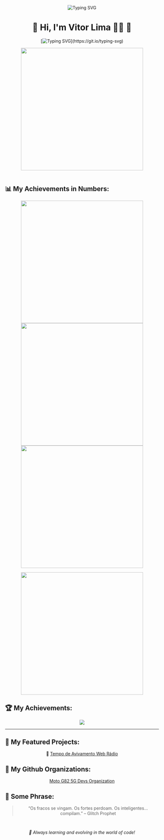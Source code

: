 <div align="center">

<img src="https://readme-typing-svg.herokuapp.com?font=Orbitron&color=00F7FF&size=30&center=true&vCenter=true&multiline=true&width=800&lines=💻+Bem-Vindo(a)+💻;👾+Ciberpunk+%7C+Futuro+Digital+%7C+Código+na+veia;🚀+Em+constante+evolução...+bora+codar!" alt="Typing SVG" />

# 👾 Hi, I'm Vitor Lima 🍋‍🟩 👾 

[![Typing SVG](https://readme-typing-svg.demolab.com?font=Fira+Code&weight=500&size=30&pause=1000&color=1A14E1&background=FFFFFF00&center=true&random=true&width=700&height=90&lines=Future+Full+Stack+Developer!)](https://git.io/typing-svg)

<div align="center">
  <img src="https://github.com/user-attachments/assets/44393308-12f0-431b-97e1-f072d7ed8fb9" width="400px" />
 </br>
 </br>

<p align="left">
  <strong><h2 align="left">📊 My Achievements in Numbers:</h2></strong>
</p>
  
  <img src="https://github-readme-stats.vercel.app/api?username=victorlima-legendary&show_icons=true&theme=merko&hide_border=true" width="400px" /><br>
  <img src="https://github-readme-streak-stats-eight.vercel.app/?user=victorlima-legendary&theme=radical&hide_border=true" width="400px" /><br>
  <img src="https://github-readme-stats.vercel.app/api/top-langs/?username=victorlima-legendary&layout=compact&theme=gruvbox&hide_border=true" width="400px" /><br>
</div>

<img src="[https://media.giphy.com/media/3o7abldj0b3rxrZUxW/giphy.gif](https://media3.giphy.com/media/v1.Y2lkPTc5MGI3NjExMmp5eGI3NGRyZW84MXRncWZuaXZoYWJtNHcxOTRxY2pwZ2ZvOWo0NyZlcD12MV9pbnRlcm5hbF9naWZfYnlfaWQmY3Q9Zw/78XCFBGOlS6keY1Bil/giphy.gif)" width="400" />

<br/>

</div>

## 🏆 My Achievements:

<div align="center">

<img src="https://github-profile-trophy.vercel.app/?username=victorlima-legendary&theme=dracula&no-frame=true&column=4&margin-w=15&margin-h=15" />

</div>

---

## 🚀 My Featured Projects:

<div align="center">

🔮 [Tempo de Avivamento Web Rádio](https://github.com/victorlima-legendary/TEMPO_DE_AVIVAMENTO_WEB_2)

</div>

## 🚀 My Github Organizations:

<div align="center">

[Moto G82 5G Devs Organization](https://github.com/Moto-G82-5G-RHODEP-by-SM6375-Devs)

</div>

## 💬 Some Phrase:

<div align="center">

> “Os fracos se vingam. Os fortes perdoam. Os inteligentes... compilam.” – Glitch Prophet

<br/>

<!-- <img src="https://media.giphy.com/media/XA3cXYtGs7d7K/giphy.gif" width="250" /> -->

</div>

<div align="center">

_🚀 Always learning and evolving in the world of code!_

</div>
